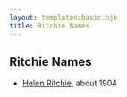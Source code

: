 ```yaml
---
layout: templates/basic.njk
title: Ritchie Names
---
```

## Ritchie Names
- [Helen Ritchie](/people/8/88758866), about 1904